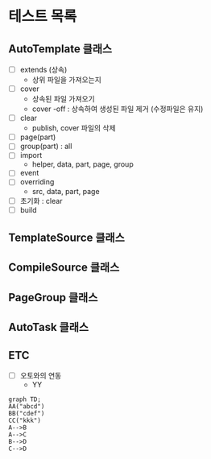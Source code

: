 # 테스트 목록

## AutoTemplate 클래스
- [ ] extends (상속)
    + 상위 파일을 가져오는지
- [ ] cover
    + 상속된 파일 가져오기
    + cover -off : 상속하여 생성된 파일 제거 (수정파일은 유지)
- [ ] clear
    + publish, cover 파일의 삭제
- [ ] page(part)
- [ ] group(part) : all
- [ ] import
    + helper, data, part, page, group
- [ ] event
- [ ] overriding
    + src, data, part, page
- [ ] 초기화 : clear
- [ ] build

## TemplateSource 클래스

## CompileSource 클래스

## PageGroup 클래스

## AutoTask 클래스


## ETC
- [ ] 오토와의 연동
    + YY


```mermaid
graph TD;
AA("abcd")
BB("cdef")
CC("kkk")
A-->B
A-->C
B-->D
C-->D
```